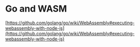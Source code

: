 # Go and WASM

[https://github.com/golang/go/wiki/WebAssembly#executing-webassembly-with-node-js](https://github.com/golang/go/wiki/WebAssembly#executing-webassembly-with-node-js)
